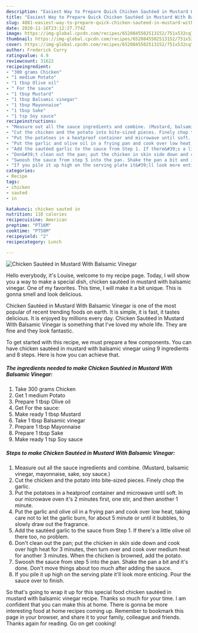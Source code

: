 ```yaml
---
description: "Easiest Way to Prepare Quick Chicken Sautéed in Mustard With Balsamic Vinegar"
title: "Easiest Way to Prepare Quick Chicken Sautéed in Mustard With Balsamic Vinegar"
slug: 4881-easiest-way-to-prepare-quick-chicken-sauteed-in-mustard-with-balsamic-vinegar
date: 2020-11-16T23:12:27.774Z
image: https://img-global.cpcdn.com/recipes/6520845502513152/751x532cq70/chicken-sauteed-in-mustard-with-balsamic-vinegar-recipe-main-photo.jpg
thumbnail: https://img-global.cpcdn.com/recipes/6520845502513152/751x532cq70/chicken-sauteed-in-mustard-with-balsamic-vinegar-recipe-main-photo.jpg
cover: https://img-global.cpcdn.com/recipes/6520845502513152/751x532cq70/chicken-sauteed-in-mustard-with-balsamic-vinegar-recipe-main-photo.jpg
author: Frederick Curry
ratingvalue: 4.9
reviewcount: 31622
recipeingredient:
- "300 grams Chicken"
- "1 medium Potato"
- "1 tbsp Olive oil"
- " For the sauce"
- "1 tbsp Mustard"
- "1 tbsp Balsamic vinegar"
- "1 tbsp Mayonnaise"
- "1 tbsp Sake"
- "1 tsp Soy sauce"
recipeinstructions:
- "Measure out all the sauce ingredients and combine. (Mustard, balsamic vinegar, mayonnaise, sake, soy sauce.)"
- "Cut the chicken and the potato into bite-sized pieces. Finely chop the garlic."
- "Put the potatoes in a heatproof container and microwave until soft. In our microwave oven it&#39;s 2 minutes first, one stir, and then another 1 minute."
- "Put the garlic and olive oil in a frying pan and cook over low heat, taking care not to let the garlic burn, for about 5 minute or until it bubbles, to slowly draw out the fragrance."
- "Add the sautéed garlic to the sauce from Step 1. If there&#39;s a little olive oil there too, no problem."
- "Don&#39;t clean out the pan; put the chicken in skin side down and cook over high heat for 3 minutes, then turn over and cook over medium heat for another 3 minutes. When the chicken is browned, add the potato."
- "Swoosh the sauce from step 5 into the pan. Shake the pan a bit and it&#39;s done. Don&#39;t move things about too much after adding the sauce."
- "If you pile it up high on the serving plate it&#39;ll look more enticing. Pour the sauce over to finish."
categories:
- Recipe
tags:
- chicken
- sauted
- in

katakunci: chicken sauted in 
nutrition: 118 calories
recipecuisine: American
preptime: "PT16M"
cooktime: "PT58M"
recipeyield: "2"
recipecategory: Lunch

---
```



![Chicken Sautéed in Mustard With Balsamic Vinegar](https://img-global.cpcdn.com/recipes/6520845502513152/751x532cq70/chicken-sauteed-in-mustard-with-balsamic-vinegar-recipe-main-photo.jpg)

Hello everybody, it's Louise, welcome to my recipe page. Today, I will show you a way to make a special dish, chicken sautéed in mustard with balsamic vinegar. One of my favorites. This time, I will make it a bit unique. This is gonna smell and look delicious.

Chicken Sautéed in Mustard With Balsamic Vinegar is one of the most popular of recent trending foods on earth. It is simple, it is fast, it tastes delicious. It is enjoyed by millions every day. Chicken Sautéed in Mustard With Balsamic Vinegar is something that I've loved my whole life. They are fine and they look fantastic.




To get started with this recipe, we must prepare a few components. You can have chicken sautéed in mustard with balsamic vinegar using 9 ingredients and 8 steps. Here is how you can achieve that.

<!--inarticleads1-->

##### The ingredients needed to make Chicken Sautéed in Mustard With Balsamic Vinegar:

1. Take 300 grams Chicken
1. Get 1 medium Potato
1. Prepare 1 tbsp Olive oil
1. Get  For the sauce:
1. Make ready 1 tbsp Mustard
1. Take 1 tbsp Balsamic vinegar
1. Prepare 1 tbsp Mayonnaise
1. Prepare 1 tbsp Sake
1. Make ready 1 tsp Soy sauce




<!--inarticleads2-->

##### Steps to make Chicken Sautéed in Mustard With Balsamic Vinegar:

1. Measure out all the sauce ingredients and combine. (Mustard, balsamic vinegar, mayonnaise, sake, soy sauce.)
1. Cut the chicken and the potato into bite-sized pieces. Finely chop the garlic.
1. Put the potatoes in a heatproof container and microwave until soft. In our microwave oven it&#39;s 2 minutes first, one stir, and then another 1 minute.
1. Put the garlic and olive oil in a frying pan and cook over low heat, taking care not to let the garlic burn, for about 5 minute or until it bubbles, to slowly draw out the fragrance.
1. Add the sautéed garlic to the sauce from Step 1. If there&#39;s a little olive oil there too, no problem.
1. Don&#39;t clean out the pan; put the chicken in skin side down and cook over high heat for 3 minutes, then turn over and cook over medium heat for another 3 minutes. When the chicken is browned, add the potato.
1. Swoosh the sauce from step 5 into the pan. Shake the pan a bit and it&#39;s done. Don&#39;t move things about too much after adding the sauce.
1. If you pile it up high on the serving plate it&#39;ll look more enticing. Pour the sauce over to finish.




So that's going to wrap it up for this special food chicken sautéed in mustard with balsamic vinegar recipe. Thanks so much for your time. I am confident that you can make this at home. There is gonna be more interesting food at home recipes coming up. Remember to bookmark this page in your browser, and share it to your family, colleague and friends. Thanks again for reading. Go on get cooking!
